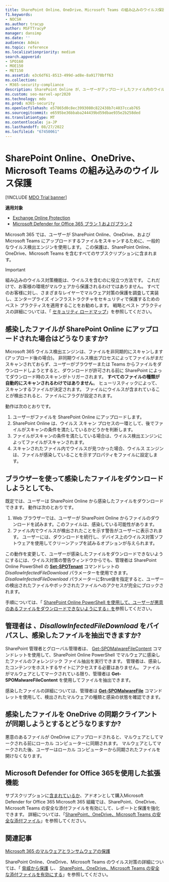 ```yaml
---
title: SharePoint Online、OneDrive、Microsoft Teams の組み込みのウイルス保護
f1.keywords:
- NOCSH
ms.author: tracyp
author: MSFTTracyP
manager: dansimp
ms.date: ''
audience: Admin
ms.topic: reference
ms.localizationpriority: medium
search.appverid:
- SPO160
- MOE150
- MET150
ms.assetid: e3c6df61-8513-499d-ad8e-8a91770bff63
ms.collection:
- M365-security-compliance
description: SharePoint Online が、ユーザーがアップロードしたファイル内のウイルスを検出し、ユーザーがファイルをダウンロードまたは同期できないようにする方法について説明します。
ms.custom: seo-marvel-apr2020
ms.technology: mdo
ms.prod: m365-security
ms.openlocfilehash: e57865d0c8ec3993080c822438b7c4037ccab765
ms.sourcegitcommit: e6595be36bbaba244439bd59dbae935e2b258ded
ms.translationtype: MT
ms.contentlocale: ja-JP
ms.lasthandoff: 08/27/2022
ms.locfileid: "67450061"
---
```

# <a name="built-in-virus-protection-in-sharepoint-online-onedrive-and-microsoft-teams"></a>SharePoint Online、OneDrive、Microsoft Teams の組み込みのウイルス保護

[!INCLUDE [MDO Trial banner](../includes/mdo-trial-banner.md)]

**適用対象**
- [Exchange Online Protection](exchange-online-protection-overview.md)
- [Microsoft Defender for Office 365 プラン 1 およびプラン 2](defender-for-office-365.md)

Microsoft 365 では、ユーザーが SharePoint Online、OneDrive、および Microsoft Teams にアップロードするファイルをスキャンするために、一般的なウイルス検出エンジンを使用します。 この保護は、SharePoint Online、OneDrive、Microsoft Teams を含むすべてのサブスクリプションに含まれます。

> [!IMPORTANT]
> 組み込みのウイルス対策機能は、ウイルスを含むのに役立つ方法です。 これだけで、お客様の環境がマルウェアから保護されるわけではありません。 すべてのお客様に対し、さまざまなレイヤーでマルウェア対策の保護を調査して実装し、エンタープライズ インフラストラクチャをセキュリティで保護するためのベスト プラクティスを適用することをお勧めします。 戦略とベスト プラクティスの詳細については、「 [セキュリティ ロードマップ](security-roadmap.md)」を参照してください。

## <a name="what-happens-if-an-infected-file-is-uploaded-to-sharepoint-online"></a>感染したファイルが SharePoint Online にアップロードされた場合はどうなりますか?

Microsoft 365 ウイルス検出エンジンは、ファイルを非同期的にスキャンします (アップロード後の場合)。 非同期ウイルス検出プロセスによってファイルがまだスキャンされておらず、ユーザーがブラウザーまたは Teams からファイルをダウンロードしようとすると、ダウンロードが許可される前に SharePoint によってダウンロード時のスキャンがトリガーされます。 **すべてのファイルの種類が自動的にスキャンされるわけではありません**。 ヒューリスティックによって、スキャンするファイルが決定されます。 ファイルにウイルスが含まれていることが検出されると、ファイルにフラグが設定されます。 

動作は次のとおりです。

1. ユーザーがファイルを SharePoint Online にアップロードします。
2. SharePoint Online は、ウイルス スキャン プロセスの一環として、後でファイルがスキャンの条件を満たしているかどうかを判断します。
3. ファイルがスキャンの条件を満たしている場合は、ウイルス検出エンジンによってファイルがスキャンされます。
4. スキャンされたファイル内でウイルスが見つかった場合、ウイルス エンジンは、ファイルが感染していることを示すプロパティをファイルに設定します。

## <a name="what-happens-when-a-user-tries-to-download-an-infected-file-by-using-the-browser"></a>ブラウザーを使って感染したファイルをダウンロードしようとしても、

既定では、ユーザーは SharePoint Online から感染したファイルをダウンロードできます。 動作は次のとおりです。

1. Web ブラウザーでは、ユーザーが SharePoint Online からファイルのダウンロードを試みます。このファイルは、感染している可能性があります。
2. ファイル内でウイルスが検出されたことを示す警告がユーザーに表示されます。 ユーザーには、ダウンロードを続行し、デバイス上のウイルス対策ソフトウェアを使用してクリーンアップを試みるオプションが与えられます。

この動作を変更して、ユーザーが感染したファイルをダウンロードできないようにするには、ウイルス対策の警告ウィンドウからでも、管理者は SharePoint Online PowerShell の **[Set-SPOTenant](/powershell/module/sharepoint-online/Set-SPOTenant)** コマンドレットの *DisallowInfectedFileDownload* パラメーターを使用できます。 *DisallowInfectedFileDownload* パラメーターに$true値を指定すると、ユーザーの検出されたファイルやボックされたファイルへのアクセスが完全にブロックされます。

手順については、「 [SharePoint Online PowerShell を使用して、ユーザーが悪意のあるファイルをダウンロードできないようにする」を](turn-on-mdo-for-spo-odb-and-teams.md#step-2-recommended-use-sharepoint-online-powershell-to-prevent-users-from-downloading-malicious-files)参照してください。

## <a name="can-admins-bypass-disallowinfectedfiledownload-and-extract-infected-files"></a>管理者は *、DisallowInfectedFileDownload* をバイパスし、感染したファイルを抽出できますか?

SharePoint 管理者とグローバル管理者は、 [Get-SPOMalwareFileContent](/powershell/module/sharepoint-online/get-spomalwarefilecontent) コマンドレットを使用して、SharePoint Online PowerShell でマルウェアに感染したファイルのフォレンジック ファイル抽出を実行できます。 管理者は、感染したコンテンツをホストするサイトにアクセスする必要はありません。 ファイルがマルウェアとしてマークされている限り、管理者は **Get-SPOMalwareFileContent** を使用してファイルを抽出できます。 

感染したファイルの詳細については、管理者は **[Get-SPOMalwareFile](/powershell/module/sharepoint-online/get-spomalwarefile)** コマンドレットを使用して、検出されたマルウェアの種類と感染の状態を確認できます。 

## <a name="what-happens-when-the-onedrive-sync-client-tries-to-sync-an-infected-file"></a>感染したファイルを OneDrive の同期クライアントが同期しようとするとどうなりますか?

悪意のあるファイルが OneDrive にアップロードされると、マルウェアとしてマークされる前にローカル コンピューターに同期されます。 マルウェアとしてマークされた後、ユーザーはローカル コンピューターから同期されたファイルを開けなくなります。

## <a name="extended-capabilities-with-microsoft-defender-for-office-365"></a>Microsoft Defender for Office 365を使用した拡張機能

サブスクリプションに[含まれているか](defender-for-office-365.md)、アドオンとして購入Microsoft Defender for Office 365 Microsoft 365 組織では、SharePoint、OneDrive、Microsoft Teams の安全な添付ファイルを有効にして、レポートと保護を強化できます。 詳細については、「[SharePoint、OneDrive、Microsoft Teams の安全な添付ファイル](mdo-for-spo-odb-and-teams.md)」を参照してください。

## <a name="related-articles"></a>関連記事

[Microsoft 365 のマルウェアとランサムウェアの保護](/compliance/assurance/assurance-malware-and-ransomware-protection)

SharePoint Online、OneDrive、Microsoft Teams のウイルス対策の詳細については、「 [脅威から保護](protect-against-threats.md) し、 [SharePoint、OneDrive、Microsoft Teams の安全な添付ファイルを有効にする](turn-on-mdo-for-spo-odb-and-teams.md)」を参照してください。
